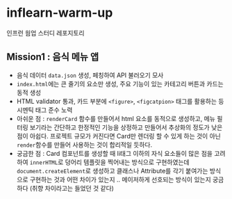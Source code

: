 # inflearn-warm-up

인프런 웜업 스터디 레포지토리

## Mission1 : 음식 메뉴 앱

- 음식 데이터 `data.json` 생성, 페칭하여 API 불러오기 모사
- `index.html`에는 큰 줄기의 요소만 생성, 주요 기능이 있는 카테고리 버튼과 카드는 동적 생성
- HTML validator 통과, 카드 부분에 `<figure>`, `<figcatpion>` 태그를 활용하는 등 시멘틱 태그 준수 노력
- 아쉬운 점 : `renderCard` 함수를 만들어서 html 요소를 동적으로 생성하고,
  메뉴 필터링 보기라는 간단하고 한정적인 기능을 상정하고 만들어서 추상화의 정도가 낮은 점이 아쉽다. 프로젝트 규모가 커진다면 Card만 렌더링 할 수 있게 하는 것이 아닌 `render`함수를 만들어 사용하는 것이 합리적일 듯하다.
- 궁금한 점 : Card 컴포넌트를 생성할 때 li태그 이하의 자식 요소들이 많은 점을 고려하여 `innerHTML`로 덩어리 템플릿을 찍어내는 방식으로 구현하였는데 `document.createElement`로 생성하고 클래스나 Attribute를 각기 붙여가는 방식으로 구현하는 것과 어떤 차이가 있는지 .. 메이저하게 선호되는 방식이 있는지 궁금하다 (취향 차이라고는 들었던 것 같다)
